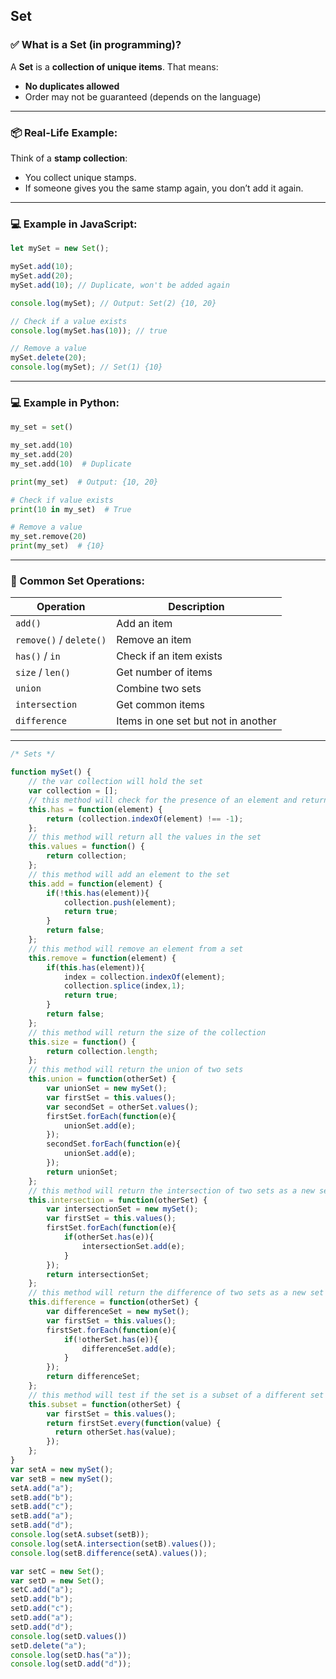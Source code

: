 ## Set

### ✅ What is a **Set** (in programming)?

A **Set** is a **collection of unique items**.
That means:

* **No duplicates allowed**
* Order may not be guaranteed (depends on the language)

---

### 📦 Real-Life Example:

Think of a **stamp collection**:

* You collect unique stamps.
* If someone gives you the same stamp again, you don’t add it again.

---

### 💻 Example in JavaScript:

```javascript
let mySet = new Set();

mySet.add(10);
mySet.add(20);
mySet.add(10); // Duplicate, won't be added again

console.log(mySet); // Output: Set(2) {10, 20}

// Check if a value exists
console.log(mySet.has(10)); // true

// Remove a value
mySet.delete(20);
console.log(mySet); // Set(1) {10}
```

---

### 💻 Example in Python:

```python
my_set = set()

my_set.add(10)
my_set.add(20)
my_set.add(10)  # Duplicate

print(my_set)  # Output: {10, 20}

# Check if value exists
print(10 in my_set)  # True

# Remove a value
my_set.remove(20)
print(my_set)  # {10}
```

---

### 🔁 Common Set Operations:

| Operation               | Description                         |
| ----------------------- | ----------------------------------- |
| `add()`                 | Add an item                         |
| `remove()` / `delete()` | Remove an item                      |
| `has()` / `in`          | Check if an item exists             |
| `size` / `len()`        | Get number of items                 |
| `union`                 | Combine two sets                    |
| `intersection`          | Get common items                    |
| `difference`            | Items in one set but not in another |

---
```js
/* Sets */

function mySet() {
    // the var collection will hold the set
    var collection = [];
    // this method will check for the presence of an element and return true or false
    this.has = function(element) {
        return (collection.indexOf(element) !== -1);
    };
    // this method will return all the values in the set
    this.values = function() {
        return collection;
    };
    // this method will add an element to the set
    this.add = function(element) {
        if(!this.has(element)){
            collection.push(element);
            return true;
        }
        return false;
    };
    // this method will remove an element from a set
    this.remove = function(element) {
        if(this.has(element)){
            index = collection.indexOf(element);
            collection.splice(index,1);
            return true;
        }
        return false;
    };
    // this method will return the size of the collection
    this.size = function() {
        return collection.length;
    };
    // this method will return the union of two sets
    this.union = function(otherSet) {
        var unionSet = new mySet();
        var firstSet = this.values();
        var secondSet = otherSet.values();
        firstSet.forEach(function(e){
            unionSet.add(e);
        });
        secondSet.forEach(function(e){
            unionSet.add(e);
        });
        return unionSet;
    };
    // this method will return the intersection of two sets as a new set
    this.intersection = function(otherSet) {
        var intersectionSet = new mySet();
        var firstSet = this.values();
        firstSet.forEach(function(e){
            if(otherSet.has(e)){
                intersectionSet.add(e);
            }
        });
        return intersectionSet;
    };
    // this method will return the difference of two sets as a new set
    this.difference = function(otherSet) {
        var differenceSet = new mySet();
        var firstSet = this.values();
        firstSet.forEach(function(e){
            if(!otherSet.has(e)){
                differenceSet.add(e);
            }
        });
        return differenceSet;
    };
    // this method will test if the set is a subset of a different set
    this.subset = function(otherSet) {
        var firstSet = this.values();
        return firstSet.every(function(value) {
          return otherSet.has(value);
        });
    };
}
var setA = new mySet();  
var setB = new mySet();  
setA.add("a");  
setB.add("b");  
setB.add("c");  
setB.add("a");  
setB.add("d");  
console.log(setA.subset(setB));
console.log(setA.intersection(setB).values());
console.log(setB.difference(setA).values());

var setC = new Set();  
var setD = new Set();  
setC.add("a");  
setD.add("b");  
setD.add("c");  
setD.add("a");  
setD.add("d");  
console.log(setD.values())
setD.delete("a");
console.log(setD.has("a"));
console.log(setD.add("d"));
```
